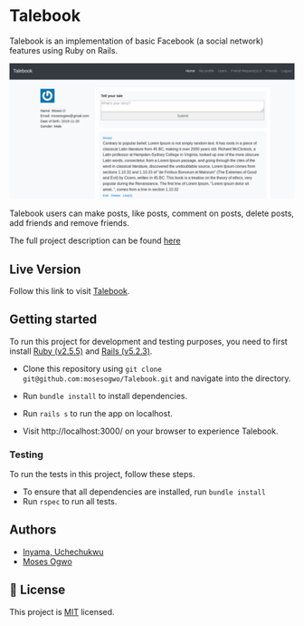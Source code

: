 # Talebook

Talebook is an implementation of basic Facebook (a social network) features using Ruby on Rails.

![](2020-03-16-13-55-03.png)

Talebook users can make posts, like posts, comment on posts, delete posts, add friends and remove friends.

The full project description can be found [here](https://www.theodinproject.com/courses/ruby-on-rails/lessons/final-project)

## Live Version
Follow this link to visit [Talebook](https://taleboook.herokuapp.com/).

## Getting started

To run this project for development and testing purposes, you need to first install [Ruby (v2.5.5)](https://www.ruby-lang.org/en/documentation/installation/) and [Rails (v5.2.3)](https://rubygems.org/gems/rails/versions/5.2.3).

- Clone this repository using `git clone git@github.com:mosesogwo/Talebook.git` and navigate into the directory.

- Run ```bundle install``` to install dependencies.

- Run ```rails s``` to run the app on localhost.

- Visit http://localhost:3000/ on your browser to experience Talebook.

### Testing
To run the tests in this project, follow these steps.
- To ensure that all dependencies are installed, run `bundle install`
- Run `rspec` to run all tests.


## Authors
* [Inyama, Uchechukwu](https://github.com/uche-inyama)
* [Moses Ogwo](https://github.com/mosesogwo)

## 📝 License

This project is [MIT](http://www.tldrlegal.com/license/mit-license) licensed.
